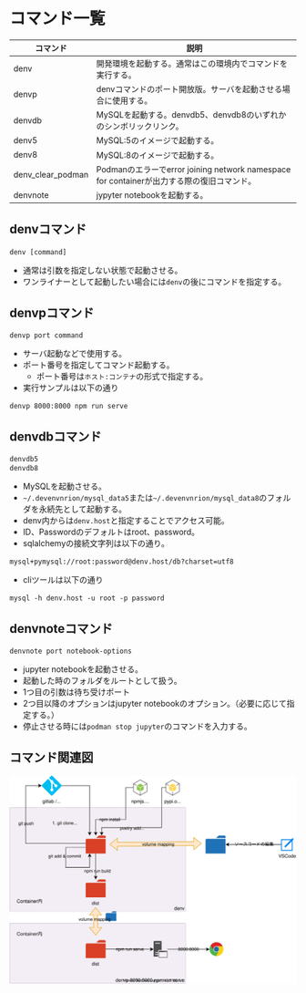 # コマンド一覧

| コマンド          | 説明                                                                                      |
| ----------------- | ----------------------------------------------------------------------------------------- |
| denv              | 開発環境を起動する。通常はこの環境内でコマンドを実行する。                                |
| denvp             | denvコマンドのポート開放版。サーバを起動させる場合に使用する。                            |
| denvdb            | MySQLを起動する。denvdb5、denvdb8のいずれかのシンボリックリンク。                         |
| denv5             | MySQL:5のイメージで起動する。                                                             |
| denv8             | MySQL:8のイメージで起動する。                                                             |
| denv_clear_podman | Podmanのエラーでerror joining network namespace for containerが出力する際の復旧コマンド。 |
| denvnote          | jypyter notebookを起動する。                                                              |

## denvコマンド

```
denv [command]
```

* 通常は引数を指定しない状態で起動させる。
* ワンライナーとして起動したい場合には`denv`の後にコマンドを指定する。

## denvpコマンド

```
denvp port command
```

* サーバ起動などで使用する。
* ポート番号を指定してコマンド起動する。
  * ポート番号は`ホスト:コンテナ`の形式で指定する。
* 実行サンプルは以下の通り

```
denvp 8000:8000 npm run serve
```

## denvdbコマンド

```
denvdb5
denvdb8
```

* MySQLを起動させる。
* `~/.devenvnrion/mysql_data5`または`~/.devenvnrion/mysql_data8`のフォルダを永続先として起動する。
* denv内からは`denv.host`と指定することでアクセス可能。
* ID、Passwordのデフォルトはroot、password。
* sqlalchemyの接続文字列は以下の通り。

```
mysql+pymysql://root:password@denv.host/db?charset=utf8
```

* cliツールは以下の通り

```
mysql -h denv.host -u root -p password 
```

## denvnoteコマンド

```
denvnote port notebook-options
```

* jupyter notebookを起動させる。
* 起動した時のフォルダをルートとして扱う。
* 1つ目の引数は待ち受けポート
* 2つ目以降のオプションはjupyter notebookのオプション。（必要に応じて指定する。）
* 停止させる時には`podman stop jupyter`のコマンドを入力する。

## コマンド関連図

<img src='img/commands.svg'>
